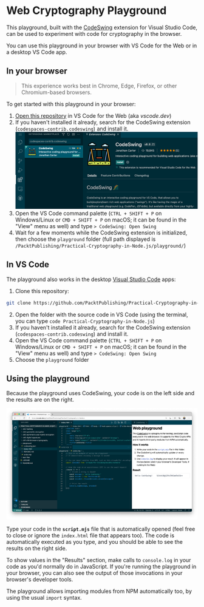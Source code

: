 # Web Cryptography Playground

This playground, built with the [CodeSwing](https://marketplace.visualstudio.com/items?itemName=codespaces-Contrib.codeswing) extension for Visual Studio Code, can be used to experiment with code for cryptography in the browser.

You can use this playground in your browser with VS Code for the Web or in a desktop VS Code app.

## In your browser

> This experience works best in Chrome, Edge, Firefox, or other Chromium-based browsers.

To get started with this playground in your browser:

1. [Open this repository](https://vscode.dev/github/PacktPublishing/Practical-Cryptography-in-Node.js) in VS Code for the Web (aka _vscode.dev_)
2. If you haven't installed it already, search for the CodeSwing extension (`codespaces-contrib.codeswing`) and install it.  
  ![Screenshot of the CodeSwing extension in the VS Code Extension tab](codeswing-install.png)
3. Open the VS Code command palette (`CTRL + SHIFT + P` on Windows/Linux or `CMD + SHIFT + P` on macOS; it can be found in the "View" menu as well) and type `> CodeSwing: Open Swing`
4. Wait for a few moments while the CodeSwing extension is initialized, then choose the `playground` folder (full path displayed is `/PacktPublishing/Practical-Cryptography-in-Node.js/playground/`)

## In VS Code

The playground also works in the desktop [Visual Studio Code](https://code.visualstudio.com/) apps:

1. Clone this repository:  
  
  ```sh
  git clone https://github.com/PacktPublishing/Practical-Cryptography-in-Node.js.git
  ```
  
2. Open the folder with the source code in VS Code (using the terminal, you can type `code Practical-Cryptography-in-Node.js`)
3. If you haven't installed it already, search for the CodeSwing extension (`codespaces-contrib.codeswing`) and install it.
4. Open the VS Code command palette (`CTRL + SHIFT + P` on Windows/Linux or `CMD + SHIFT + P` on macOS; it can be found in the "View" menu as well) and type `> CodeSwing: Open Swing`
5. Choose the `playground` folder

## Using the playground

Because the playground uses CodeSwing, your code is on the left side and the results are on the right.

![Screenshot of the playground running in VS Code for the Web](screenshot.png)

Type your code in the **`script.mjs`** file that is automatically opened (feel free to close or ignore the `index.html` file that appears too). The code is automatically executed as you type, and you should be able to see the results on the right side.

To show values in the "Results" section, make calls to `console.log` in your code as you'd normally do in JavaScript. If you're running the playground in your browser, you can also see the output of those invocations in your browser's developer tools.

The playground allows importing modules from NPM automatically too, by using the usual `import` syntax.
